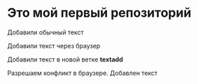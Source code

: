 # Это мой первый репозиторий

Добавили обычный текст

Добавили текст через браузер

Добавили текст в новой ветке **textadd**

Разрешаем конфликт в браузере. Добавлен текст
